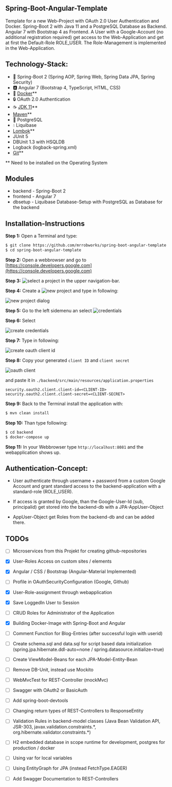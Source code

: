 Spring-Boot-Angular-Template
----------------------------
Template for a new Web-Project with OAuth 2.0 User Authentication and Docker. Spring-Boot 2 with Java 11 and a
PostgreSQL Database as Backend. Angular 7 with Bootstrap 4 as Frontend. A User with a Google-Account (no additional
registration required) get access to the Web-Application and get at first the Default-Role ROLE_USER. The
Role-Management is implemented in the Web-Application.

Technology-Stack:
-----------------
* :leaves: Spring-Boot 2 (Spring AOP, Spring Web, Spring Data JPA, Spring Security)
* :a: Angular 7 (Bootstrap 4, TypeScript, HTML, CSS)
* :whale: [Docker](https://www.docker.com/get-started)**
* :lock: OAuth 2.0 Authentication
* :coffee: [JDK 11](https://www.oracle.com/technetwork/java/javase/downloads/jdk11-downloads-5066655.html)**
* [Maven](https://maven.apache.org/download.cgi)**
* :elephant: PostgreSQL
* :droplet: Liquibase
* [Lombok](https://projectlombok.org/download)**
* JUnit 5
* DBUnit 1.3 with HSQLDB
* Logback (logback-spring.xml)
* [Git](https://git-scm.com/downloads)**

** Need to be installed on the Operating System

Modules
-------
* backend - Spring-Boot 2
* frontend - Angular 7
* dbsetup - Liquibase Database-Setup with PostgreSQL as Database for the backend

Installation-Instructions
-------------------------
**Step 1:** Open a Terminal and type:
```bash
$ git clone https://github.com/mrrobworks/spring-boot-angular-template.git
$ cd spring-boot-angular-template
```

**Step 2:** Open a webbrowser and go to [https://console.developers.google.com](https://console.developers.google.com)

**Step 3:** ![select a project](./backend/src/main/resources/images/select-a-project.png) in the upper navigation-bar.

**Step 4:** Create a ![new project](./backend/src/main/resources/images/new-project.png) and type in following:

![new project dialog](./backend/src/main/resources/images/new-project-dialog.png)

**Step 5:** Go to the left sidemenu an select ![credentials](./backend/src/main/resources/images/credentials.png)

**Step 6:** Select

![create credentials](./backend/src/main/resources/images/create-credentials.png)

**Step 7:** Type in following:

![create oauth client id](./backend/src/main/resources/images/create-oauth-client-id.png)

**Step 8:** Copy your generated `client ID` and `client secret`

![oauth client](./backend/src/main/resources/images/oauth-client.png)

and paste it in `./backend/src/main/resources/application.properties`

```
security.oauth2.client.client-id=<CLIENT-ID>
security.oauth2.client.client-secret=<CLIENT-SECRET>
```

**Step 9:** Back to the Terminal install the application with:
```bash
$ mvn clean install
```

**Step 10:** Than type following:
```bash
$ cd backend
$ docker-compose up
```

**Step 11:** In your Webbrowser type `http://localhost:8081` and the webapplication shows up.

Authentication-Concept:
-----------------------
* User authenticate through username + password from a custom Google
Account and grant standard access to the backend-application with a
standard-role (ROLE_USER).

* If access is granted by Google, than the Google-User-Id (sub,
principalid) get stored into the backend-db with a
JPA-AppUser-Object

* AppUser-Object get Roles from the backend-db and can be added
there.

TODOs
-----
- [ ] Microservices from this Projekt for creating github-repositories
- [x] User-Roles Access on custom sites / elements
- [x] Angular / CSS / Bootstrap (Angular-Material Implemented)
- [ ] Profile in OAuthSecurityConfiguration (Google, Github)
- [x] User-Role-assignment through webapplication
- [x] Save LoggedIn User to Session
- [ ] CRUD Roles for Administrator of the Application
- [x] Building Docker-Image with Spring-Boot and Angular
- [ ] Comment Function for Blog-Entries (after successful login with userid)
- [ ] Create schema.sql and data.sql for script based data initialization
(spring.jpa.hibernate.ddl-auto=none / spring.datasource.initialize=true)
- [ ] Create ViewModel-Beans for each JPA-Model-Entity-Bean
- [ ] Remove DB-Unit, instead use Mockito
- [ ] WebMvcTest for REST-Controller (mockMvc)
- [ ] Swagger with OAuth2 or BasicAuth
- [ ] Add spring-boot-devtools
- [ ] Changing return types of REST-Controllers to ResponseEntity
- [ ] Validation Rules in backend-model classes (Java Bean Validation API, JSR-303,
javax.validation.constraints.\*, org.hibernate.validator.constraints.\*)
- [ ] H2 embedded database in scope runtime for development, postgres for production / docker
- [ ] Using var for local variables
- [ ] Using EntityGraph for JPA (instead FetchType.EAGER)
- [ ] Add Swagger Documentation to REST-Controllers



